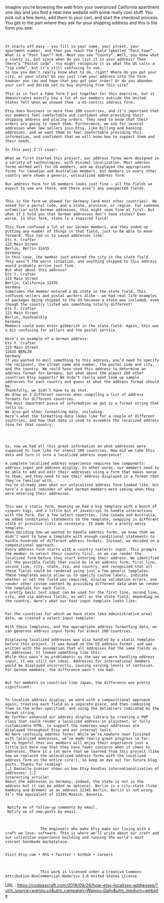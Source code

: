   Imagine you’re browsing the web from your overpriced California apartment one day and you find a neat new website with some really cool stuff. You pick out a few items, add them to your cart, and start the checkout process. You get to the part where they ask for your shipping address and this is the form you see:  
       
      
       
    It starts off easy – you fill in your name, your street, your apartment number, and then you reach the field labelled “Post Town”. What is a “Post Town”? Huh. Next you see “County”. Well, you know what a county is, but since when do you list it in your address? Then there’s “Postal code”. You might recognize it as what the US calls a “zip code”, but it’s still confusing to see.   
    So now you don’t really know what to do, right? Where do you put your city, or your state? Do you just cram your address into the form however you can and hope that you get your order? Or do you abandon your cart and decide not to buy anything from this site?  
       
    This is in fact a fake form I put together for this exercise, but it demonstrates exactly how a lot of our members outside the United States felt when we showed them  a US-centric address form.  
       
    Etsy does business in more than 200 countries, and it’s important that our members feel comfortable and confident when providing their shipping address and placing orders. They need to know that their orders are going to reach them. Furthermore, we ask for several addresses when new sellers join Etsy, like billing and banking addresses, and we want them to feel comfortable providing this information, and confident that we will know how to support them and their needs.  
       
    In this post I’ll cover:  
       
    When we first started this project, our address forms were designed in a variety of technologies, with minimal localization. Most address forms worked well for US members, and we displayed the appropriate forms for Canadian and Australian members, but members in every other country were shown a generic, unlocalized address form.  
      
    Our address form for US members looks just fine – all the fields we expect to see are there, and there aren’t any unexpected fields.  
      
       
    This is the form we showed for Germany (and most other countries). We asked for a postal code, and a state, province, or region. For someone unfamiliar with German addresses, this might seem fine at first. But what if I told you that German addresses don’t have states? Even worse, in this form, state is a required field!  
       
    This form confused a lot of our German members, and they ended up putting any number of things in that field, just to be able to move forward. This led us to saved addresses like:  
    Ets Y. Crafter  
    123 Main Street   
    Berlin, Berlin 12435  
    Germany  
    In this case, the member just entered the city in the state field. This wasn’t the worst situation, and anything shipped to this address would probably arrive just fine.  
    But what about this address?  
    Ets Y. Crafter  
    123 Main Street  
    Berlin, California 12435  
    Germany  
    Sometimes the member entered a US state in the state field. This confused sellers and postal workers alike – we had real life examples of packages being shipped to the US because a state was included, even though the country listed was something totally different!  
    Ets Y. Crafter  
    123 Main Street   
    Berlin, dasdsaklklg  
    Germany  
    Members could even enter gibberish in the state field. Again, this was a bit confusing for sellers and the postal service.  
       
    Here’s an example of a German address:  
    Ets Y. Crafter  
    123 Main Street  
    12435 BERLIN  
    Germany  
    If you wanted to mail something to this address, you’d need to specify the recipient, the street name and number, the postal code and city, and the country. We could have used this address to determine an address format for Germany, but what about the almost 200 other countries Etsy supports? We didn’t really want look up sample addresses for each country and guess at what the address format should be.  
    Thankfully, we didn’t have to do that.   
    We drew on 3 different sources when compiling a list of address formats for different countries.   
    The most important piece of information we got is a format string that tells us:  
    We also got other formatting data, including:   
    Here’s what the formatting data looks like for a couple of different countries, and how that data is used to assemble the localized address form for that country.  
      
       
      
       
    So, now we had all this great information on what addresses were supposed to look like for almost 200 countries. How did we take this data and turn it into a localized address experience?  
       
    A complete localized address experience requires two components: address input and address display. In other words, our members need to be able to add and edit their addresses using a form that makes sense to them, and they need to see their address displayed in a format that they’re familiar with.  
    You’ve already seen what our unlocalized address form looked like, but here’s a quick reminder of what German members were seeing when they were entering their addresses.  
      
       
    This was a static form, meaning we had a big template with a bunch of <input> tags, and a little bit of JavaScript to handle interactions with the form. For a few select countries, like Canada and Australia, we added conditional statements to the template, swapping in different state or province lists as necessary. It made for a pretty messy template.   
    When deciding how we wanted to handle address forms, we knew that we didn’t want to have a template with enough conditional statements to handle hundreds of different address formats. Instead, we decided on a compositional approach.   
    Every address form starts with a country <select> input. This prompts the member to select their country first, so we can render the localized form before they start entering their address. We identified all the possible fields that could be in an address form: first_line, second_line, city, state, zip, and country, and recognized that all these fields could be rendered using just a few generic templates. These templates would allow us to specify custom labels, indicate whether or not the field was required, display validation errors, and render other custom content by providing different data when we render the template for each field.     
    A pretty basic text input can be used for the first line, second line, city, and zip address fields, as well as the state field, depending on the country. Here’s what our text input template looks like:  
      
       
    For the countries for which we have state (aka administrative area) data, we created a select input template:  
      
    With these templates, and the appropriate address formatting data, we can generate address input forms for almost 200 countries.  
       
    Displaying localized addresses was also handled by a static template before this project. It was based on the US address format, and was written with the assumption that all addresses had the same fields as US addresses. It looked something like this:  
    While this wasn’t as problematic as the way we were handling address input, it was still not ideal. Addresses for international members would be displayed incorrectly, causing varying levels of confusion.   
    For German members, the difference wasn’t too bad:  
      
       
    But for members in countries like Japan, the difference was pretty significant:  
      
       
    To localize address display, we went with a compositional approach again, treating each field as a separate piece, and then combining them in the order specified, and using the delimiters indicated by the format string.  
    We further enhanced our address display library by creating a PHP class that could render a localized address in plaintext, or fully customizable HTML, to support the numerous ways addresses are displayed throughout Etsy and our internal tools.  
    No more confusing address forms! While we’re nowhere near finished with localized addresses, we’ve made really great progress so far. We’re hopeful that our members will enjoy their experience just a little bit more now that they have fewer concerns when it comes to addresses. There is a lot more that we learned from this project (like how we replaced the unlocalized address forms with the localized address form on the entire site!), so keep an eye out for future blog posts. Thanks for reading!  
    […] Danielle Grenier shows us how Etsy handles internationalization of addresses: […]  
    Interesting article!   
    About the addresses in Germany, indeed, the state is not in the address but it can be added as optional. Berlin is a city-state (like Hamburg and Bremen) so an address 12345 Berlin, Berlin is not wrong. It’s the equivalent of 12345 Munich, Bavaria.  
      
      
     Notify me of follow-up comments by email.  
     Notify me of new posts by email.  
      
    
                    The engineers who make Etsy make our living with a craft we love: software. This is where we'll write about our craft and our collective experience building and running the world's most vibrant handmade marketplace.
                  
    Visit Etsy.com • RSS • Twitter • GitHub • Careers  
    

                    This work is licensed under a Creative Commons Attribution-NonCommercial-NoDerivs 3.0 United States License.
                  
    
  URL : https://codeascraft.com/2018/09/26/how-etsy-localizes-addresses/?utm_source=wanqu.co&utm_campaign=Wanqu+Daily&utm_medium=website